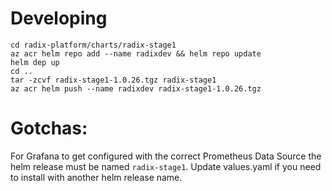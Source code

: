 # Developing

```
cd radix-platform/charts/radix-stage1
az acr helm repo add --name radixdev && helm repo update
helm dep up
cd ..
tar -zcvf radix-stage1-1.0.26.tgz radix-stage1
az acr helm push --name radixdev radix-stage1-1.0.26.tgz
```

# Gotchas:

For Grafana to get configured with the correct Prometheus Data Source the helm release must be named `radix-stage1`. Update values.yaml if you need to install with another helm release name.

